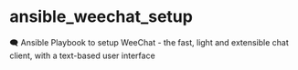# ansible_weechat_setup
🗨 Ansible Playbook to setup WeeChat - the fast, light and extensible chat client, with a text-based user interface 

